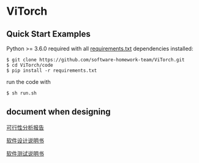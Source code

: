 # ViTorch

## Quick Start Examples

Python >= 3.6.0 required with all [requirements.txt](https://github.com/ultralytics/yolov5/blob/master/requirements.txt) dependencies installed:

```shell
$ git clone https://github.com/software-homework-team/ViTorch.git
$ cd ViTorch/code
$ pip install -r requirements.txt
```

run the code with

```shell
$ sh run.sh
```

## document when designing

[可行性分析报告](.\document\可行性分析.md)

[软件设计说明书](.\document\软件设计.md)

[软件测试说明书](.\document\软件测试.md)

